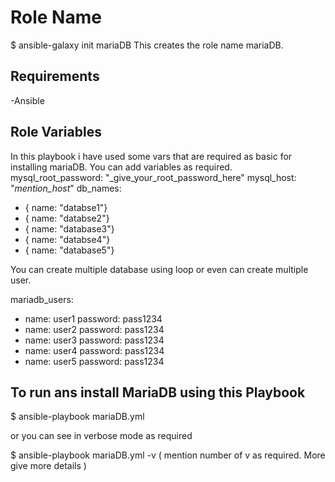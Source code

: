 Role Name
=========
$ ansible-galaxy init mariaDB
This creates the role name mariaDB.

Requirements
------------
-Ansible

Role Variables
--------------
In this playbook i have used some vars that are required as basic for installing mariaDB. You can add variables as required.
mysql_root_password: "_give_your_root_password_here"
mysql_host: "_mention_host_"
db_names:
  - { name: "databse1"}
  - { name: "databse2"}
  - { name: "database3"}
  - { name: "databse4"}
  - { name: "database5"}

You can create multiple database using loop or even can create multiple user.

 mariadb_users:
   - name: user1
     password: pass1234
   - name: user2
     password: pass1234
   - name: user3
     password: pass1234
   - name: user4
     password: pass1234
   - name: user5
     password: pass1234

To run ans install MariaDB using this  Playbook
----------------
$ ansible-playbook mariaDB.yml 

or you can see in verbose mode as required

$ ansible-playbook mariaDB.yml -v  ( mention number of v as required. More give more details )
